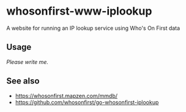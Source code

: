 # whosonfirst-www-iplookup

A website for running an IP lookup service using Who's On First data

## Usage

_Please write me._

## See also

* https://whosonfirst.mapzen.com/mmdb/
* https://github.com/whosonfirst/go-whosonfirst-iplookup
